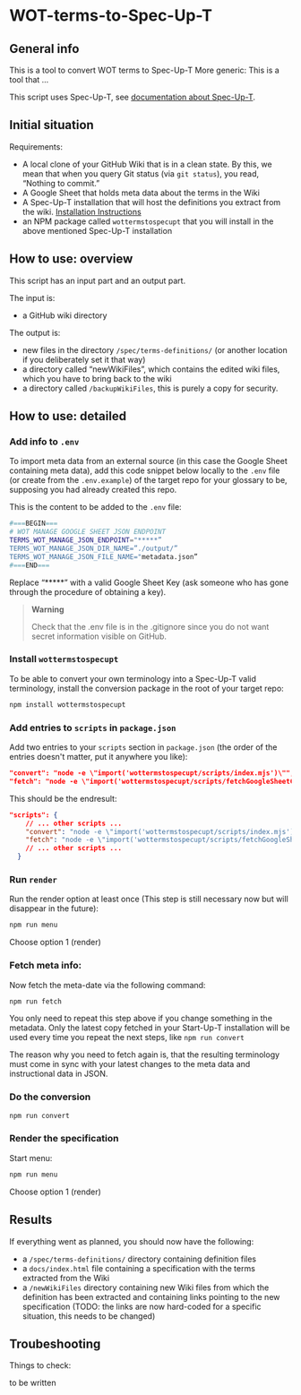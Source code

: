 # WOT-terms-to-Spec-Up-T

## General info

This is a tool to convert WOT terms to Spec-Up-T
More generic: This is a tool that ...

This script uses Spec-Up-T, see [documentation about Spec-Up-T](https://trustoverip.github.io/spec-up-t-website/).

## Initial situation

Requirements:

- A local clone of your GitHub Wiki that is in a clean state. By this, we mean that when you query Git status (via `git status`), you read, “Nothing to commit.”
- A Google Sheet that holds meta data about the terms in the Wiki
- A Spec-Up-T installation that will host the definitions you extract from the wiki. [Installation Instructions](https://trustoverip.github.io/spec-up-t-website/docs/general/installation)
- an NPM package called `wottermstospecupt` that you will install in the above mentioned Spec-Up-T installation

## How to use: overview

This script has an input part and an output part.

The input is:

- a GitHub wiki directory

The output is:

- new files in the directory `/spec/terms-definitions/` (or another location if you deliberately set it that way)
- a directory called “newWikiFiles”, which contains the edited wiki files, which you have to bring back to the wiki
- a directory called `/backupWikiFiles`, this is purely a copy for security.

## How to use: detailed

### Add info to `.env`

To import meta data from an external source (in this case the Google Sheet containing meta data), add this code snippet below locally to the `.env` file (or create from the `.env.example`) of the target repo for your glossary to be, supposing you had already created this repo.

This is the content to be added to the `.env` file:

```bash
#===BEGIN===
# WOT MANAGE GOOGLE SHEET JSON ENDPOINT
TERMS_WOT_MANAGE_JSON_ENDPOINT="*****”
TERMS_WOT_MANAGE_JSON_DIR_NAME=”./output/”
TERMS_WOT_MANAGE_JSON_FILE_NAME="metadata.json”
#===END===
```

Replace “*****” with a valid Google Sheet Key (ask someone who has gone through the procedure of obtaining a key).

> **Warning**
> 
> Check that the .env file is in the .gitignore since you do not want secret information visible on GitHub.

### Install `wottermstospecupt`

To be able to convert your own terminology into a Spec-Up-T valid terminology, install the  conversion package in the root of your target repo:

```bash
npm install wottermstospecupt
```

### Add entries to `scripts` in `package.json`

Add two entries to your `scripts` section in `package.json` (the order of the entries doesn't matter, put it anywhere you like):

```json
"convert": "node -e \"import('wottermstospecupt/scripts/index.mjs')\"",
"fetch": "node -e \"import('wottermstospecupt/scripts/fetchGoogleSheetContent.mjs')\""
```

This should be the endresult:

```json
"scripts": {
    // ... other scripts ...
    "convert": "node -e \"import('wottermstospecupt/scripts/index.mjs')\"",
    "fetch": "node -e \"import('wottermstospecupt/scripts/fetchGoogleSheetContent.mjs')\"",
    // ... other scripts ...
  }
```

### Run `render`

Run the render option at least once (This step is still necessary now but will disappear in the future):
  
```bash
npm run menu
```

Choose option 1 (render)

### Fetch meta info:

Now fetch the meta-date via the following command:

```bash
npm run fetch
```

You only need to repeat this step above if you change something in the metadata. Only the latest copy fetched in your Start-Up-T installation will be used every time you repeat the next steps, like `npm run convert`

The reason why you need to fetch again is, that the resulting terminology must come in sync with your latest changes to the meta data and instructional data in JSON.

### Do the conversion

```bash
npm run convert
```
### Render the specification


Start menu:

```bash
npm run menu
```

Choose option 1 (render)

## Results

If everything went as planned, you should now have the following:

- a `/spec/terms-definitions/` directory containing definition files
- a `docs/index.html` file containing a specification with the terms extracted from the Wiki
- a `/newWikiFiles` directory containing new Wiki files from which the definition has been extracted and containing links pointing to the new specification (TODO: the links are now hard-coded for a specific situation, this needs to be changed)

## Troubeshooting

Things to check:

to be written
